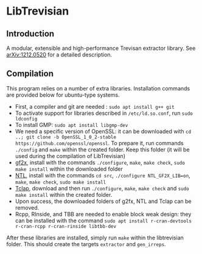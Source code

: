 # LibTrevisian

## Introduction

A modular, extensible and high-performance Trevisan extractor library. See [arXiv:1212.0520](https://arxiv.org/abs/1212.0520) for a detailed description.

## Compilation

This program relies on a number of extra libraries. Installation commands are provided below for ubuntu-type systems.

 * First, a compiler and git are needed : `sudo apt install g++ git`
 * To activate support for libraries described in `/etc/ld.so.conf`, run `sudo ldconfig`
 * To install GMP: `sudo apt install libgmp-dev`
 * We need a specific version of OpenSSL: it can be downloaded with `cd ..; git clone -b OpenSSL_1_0_2-stable https://github.com/openssl/openssl`. To prepare it, run commands `./config` and `make` within the created folder. Keep this folder (it will be used during the compilation of LibTrevisian)
 * [gf2x](http://www.shoup.net/ntl/doc/tour-gf2x.html), install with the commands `./configure`, `make`, `make check`, `sudo make install` within the downloaded folder
 * [NTL](http://www.shoup.net/ntl/doc/tour-unix.html), install with the commands `cd src`, `./configure NTL_GF2X_LIB=on`, `make`, `make check`, `sudo make install`
 * [Tclap](http://tclap.sourceforge.net), download and then run `./configure`, `make`, `make check` and `sudo make install` within the created folder.
  * Upon success, the downloaded folders of g2fx, NTL and Tclap can be removed.
 * Rcpp, RInside, and TBB are needed to enable block weak design: they can be installed with the command `sudo apt install r-cran-devtools r-cran-rcpp r-cran-rinside libtbb-dev`

After these libraries are installed, simply run `make` within the libtrevisian folder. This should create the targets `extractor` and `gen_irreps`.


